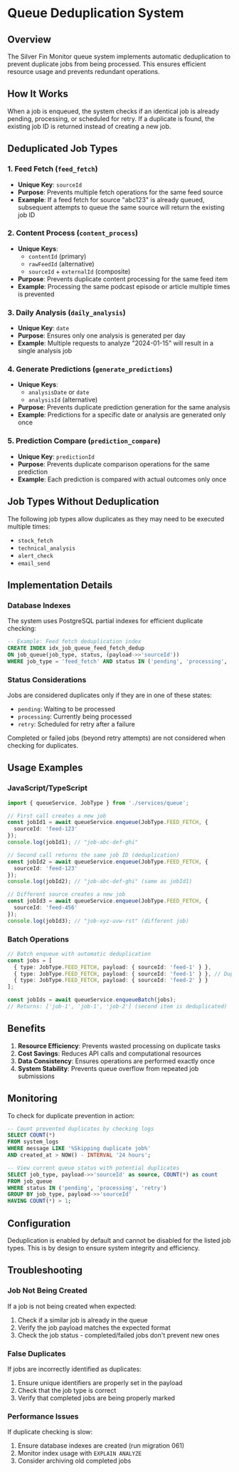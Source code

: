 # Queue Deduplication System

## Overview

The Silver Fin Monitor queue system implements automatic deduplication to prevent duplicate jobs from being processed. This ensures efficient resource usage and prevents redundant operations.

## How It Works

When a job is enqueued, the system checks if an identical job is already pending, processing, or scheduled for retry. If a duplicate is found, the existing job ID is returned instead of creating a new job.

## Deduplicated Job Types

### 1. Feed Fetch (`feed_fetch`)
- **Unique Key**: `sourceId`
- **Purpose**: Prevents multiple fetch operations for the same feed source
- **Example**: If a feed fetch for source "abc123" is already queued, subsequent attempts to queue the same source will return the existing job ID

### 2. Content Process (`content_process`)
- **Unique Keys**: 
  - `contentId` (primary)
  - `rawFeedId` (alternative)
  - `sourceId` + `externalId` (composite)
- **Purpose**: Prevents duplicate content processing for the same feed item
- **Example**: Processing the same podcast episode or article multiple times is prevented

### 3. Daily Analysis (`daily_analysis`)
- **Unique Key**: `date`
- **Purpose**: Ensures only one analysis is generated per day
- **Example**: Multiple requests to analyze "2024-01-15" will result in a single analysis job

### 4. Generate Predictions (`generate_predictions`)
- **Unique Keys**:
  - `analysisDate` or `date`
  - `analysisId` (alternative)
- **Purpose**: Prevents duplicate prediction generation for the same analysis
- **Example**: Predictions for a specific date or analysis are generated only once

### 5. Prediction Compare (`prediction_compare`)
- **Unique Key**: `predictionId`
- **Purpose**: Prevents duplicate comparison operations for the same prediction
- **Example**: Each prediction is compared with actual outcomes only once

## Job Types Without Deduplication

The following job types allow duplicates as they may need to be executed multiple times:
- `stock_fetch`
- `technical_analysis`
- `alert_check`
- `email_send`

## Implementation Details

### Database Indexes

The system uses PostgreSQL partial indexes for efficient duplicate checking:

```sql
-- Example: Feed fetch deduplication index
CREATE INDEX idx_job_queue_feed_fetch_dedup 
ON job_queue(job_type, status, (payload->>'sourceId'))
WHERE job_type = 'feed_fetch' AND status IN ('pending', 'processing', 'retry');
```

### Status Considerations

Jobs are considered duplicates only if they are in one of these states:
- `pending`: Waiting to be processed
- `processing`: Currently being processed
- `retry`: Scheduled for retry after a failure

Completed or failed jobs (beyond retry attempts) are not considered when checking for duplicates.

## Usage Examples

### JavaScript/TypeScript

```typescript
import { queueService, JobType } from './services/queue';

// First call creates a new job
const jobId1 = await queueService.enqueue(JobType.FEED_FETCH, {
  sourceId: 'feed-123'
});
console.log(jobId1); // "job-abc-def-ghi"

// Second call returns the same job ID (deduplication)
const jobId2 = await queueService.enqueue(JobType.FEED_FETCH, {
  sourceId: 'feed-123'
});
console.log(jobId2); // "job-abc-def-ghi" (same as jobId1)

// Different source creates a new job
const jobId3 = await queueService.enqueue(JobType.FEED_FETCH, {
  sourceId: 'feed-456'
});
console.log(jobId3); // "job-xyz-uvw-rst" (different job)
```

### Batch Operations

```typescript
// Batch enqueue with automatic deduplication
const jobs = [
  { type: JobType.FEED_FETCH, payload: { sourceId: 'feed-1' } },
  { type: JobType.FEED_FETCH, payload: { sourceId: 'feed-1' } }, // Duplicate
  { type: JobType.FEED_FETCH, payload: { sourceId: 'feed-2' } }
];

const jobIds = await queueService.enqueueBatch(jobs);
// Returns: ['job-1', 'job-1', 'job-2'] (second item is deduplicated)
```

## Benefits

1. **Resource Efficiency**: Prevents wasted processing on duplicate tasks
2. **Cost Savings**: Reduces API calls and computational resources
3. **Data Consistency**: Ensures operations are performed exactly once
4. **System Stability**: Prevents queue overflow from repeated job submissions

## Monitoring

To check for duplicate prevention in action:

```sql
-- Count prevented duplicates by checking logs
SELECT COUNT(*) 
FROM system_logs 
WHERE message LIKE '%Skipping duplicate job%'
AND created_at > NOW() - INTERVAL '24 hours';

-- View current queue status with potential duplicates
SELECT job_type, payload->>'sourceId' as source, COUNT(*) as count
FROM job_queue
WHERE status IN ('pending', 'processing', 'retry')
GROUP BY job_type, payload->>'sourceId'
HAVING COUNT(*) > 1;
```

## Configuration

Deduplication is enabled by default and cannot be disabled for the listed job types. This is by design to ensure system integrity and efficiency.

## Troubleshooting

### Job Not Being Created

If a job is not being created when expected:
1. Check if a similar job is already in the queue
2. Verify the job payload matches the expected format
3. Check the job status - completed/failed jobs don't prevent new ones

### False Duplicates

If jobs are incorrectly identified as duplicates:
1. Ensure unique identifiers are properly set in the payload
2. Check that the job type is correct
3. Verify that completed jobs are being properly marked

### Performance Issues

If duplicate checking is slow:
1. Ensure database indexes are created (run migration 061)
2. Monitor index usage with `EXPLAIN ANALYZE`
3. Consider archiving old completed jobs